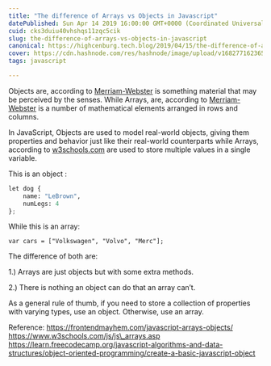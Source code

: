 ```yaml
---
title: "The difference of Arrays vs Objects in Javascript"
datePublished: Sun Apr 14 2019 16:00:00 GMT+0000 (Coordinated Universal Time)
cuid: cks3duiu40vhshqs11zqc5cik
slug: the-difference-of-arrays-vs-objects-in-javascript
canonical: https://highcenburg.tech.blog/2019/04/15/the-difference-of-arrays-vs-objects-in-javascript/
cover: https://cdn.hashnode.com/res/hashnode/image/upload/v1682771623658/746b431a-4c5c-482d-93da-73b168c16256.jpeg
tags: javascript

---
```


Objects are, according to [Merriam-Webster](https://www.merriam-webster.com/dictionary/object) is something material that may be perceived by the senses. While Arrays, are, according to [Merriam-Webster](https://www.merriam-webster.com/dictionary/array) is a number of mathematical elements arranged in rows and columns.

In JavaScript, Objects are used to model real-world objects, giving them properties and behavior just like their real-world counterparts while Arrays, according to [w3schools.com](https://www.w3schools.com/js/js_arrays.asp) are used to store multiple values in a single variable.

This is an object :

```python
let dog {
    name: "LeBrown",
    numLegs: 4
};
```

While this is an array:

`var cars = ["Volkswagen", "Volvo", "Merc"];`

The difference of both are:

1.) Arrays are just objects but with some extra methods.

2.) There is nothing an object can do that an array can’t.

As a general rule of thumb, if you need to store a collection of properties with varying types, use an object. Otherwise, use an array.

Reference: https://frontendmayhem.com/javascript-arrays-objects/ https://www.w3schools.com/js/js\_arrays.asp https://learn.freecodecamp.org/javascript-algorithms-and-data-structures/object-oriented-programming/create-a-basic-javascript-object